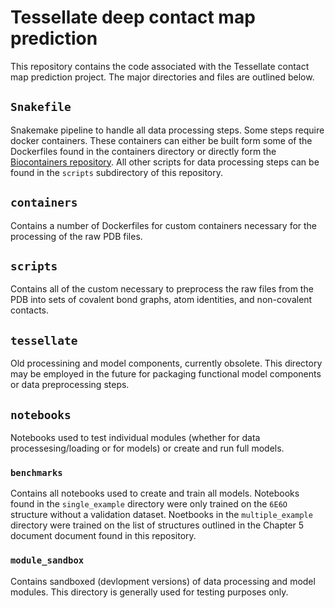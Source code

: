 # Tessellate deep contact map prediction

This repository contains the code associated with the Tessellate contact map prediction project. The major directories and files are outlined below.

## `Snakefile`

Snakemake pipeline to handle all data processing steps. Some steps require docker containers. These containers can either be built form some of the Dockerfiles found in the containers directory or directly form the [Biocontainers repository](https://biocontainers.pro/). All other scripts for data processing steps can be found in the `scripts` subdirectory of this repository.

## `containers`

Contains a number of Dockerfiles for custom containers necessary for the processing of the raw PDB files. 

## `scripts`

Contains all of the custom necessary to preprocess the raw files from the PDB into sets of covalent bond graphs, atom identities, and non-covalent contacts.

## `tessellate`

Old processining and model components, currently obsolete. This directory may be employed in the future for packaging functional model components or data preprocessing steps.

## `notebooks`

Notebooks used to test individual modules (whether for data processesing/loading or for models) or create and run full models.

### `benchmarks`

Contains all notebooks used to create and train all models. Notebooks found in the `single_example` directory were only trained on the `6E6O` structure without a validation dataset. Noetbooks in the `multiple_example` directory were trained on the list of structures outlined in the Chapter 5 document document found in this repository.

### `module_sandbox`

Contains sandboxed (devlopment versions) of data processing and model modules. This directory is generally used for testing purposes only.
